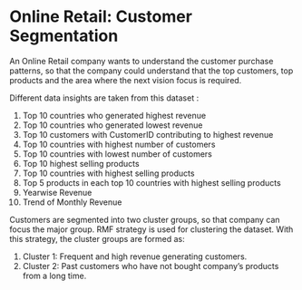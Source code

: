 # Online Retail: Customer Segmentation

An Online Retail company wants to understand the customer purchase patterns, so that the company could understand that the top customers, top products and the area where the next vision focus is required.

Different data insights are taken from this dataset :
1.  Top 10 countries who generated highest revenue
2.  Top 10 countries who generated lowest revenue
3.  Top 10 customers with CustomerID contributing to highest revenue
4.  Top 10 countries with highest number of customers
5.  Top 10 countries with lowest number of customers
6.  Top 10 highest selling products 
7.  Top 10 countries with highest selling products
8.  Top 5 products in each top 10 countries with highest selling products
9.  Yearwise Revenue
10.  Trend of Monthly Revenue

Customers are segmented into two cluster groups, so that company can focus the major group. RMF strategy is used for clustering the dataset. With this strategy, the cluster groups are formed as:
1.	Cluster 1:  Frequent and high revenue generating customers.
2.	Cluster 2: Past customers who have not bought company’s products from a long time.


